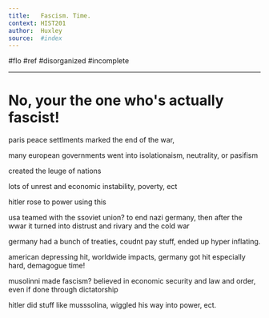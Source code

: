 ```yaml
---
title:   Fascism. Time.
context: HIST201
author:  Huxley
source:  #index
---
```


#flo #ref #disorganized #incomplete

---


# No, your the one who's actually fascist!



paris peace settlments marked the end of the war,

many european governments went into isolationaism, neutrality, or pasifism

created the leuge of nations

lots of unrest and economic instability, poverty, ect

hitler rose to power using this

usa teamed with the ssoviet union? to end nazi germany, then after the wwar it turned into distrust and rivary and the cold war


germany had a bunch of treaties, coudnt pay stuff, ended up hyper inflating.


american depressing hit, worldwide impacts, germany got hit especially hard,
demagogue time!


musolinni made fascism? believed in economic security and law and order, even if done through dictatorship 



hitler did stuff like musssolina, wiggled his way into power, ect. 

























